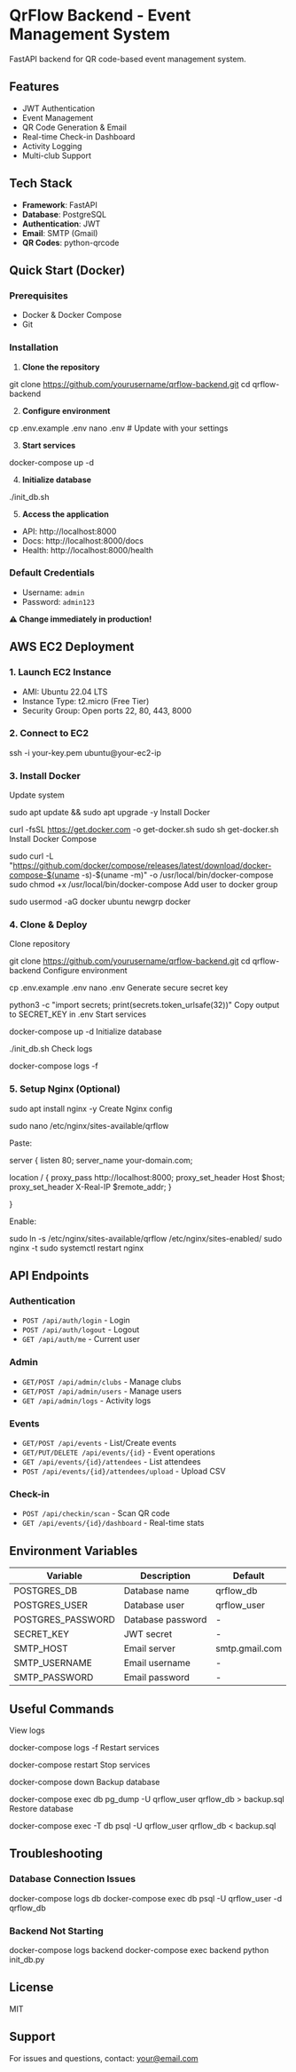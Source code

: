 # QrFlow Backend - Event Management System

FastAPI backend for QR code-based event management system.

## Features

- JWT Authentication
- Event Management
- QR Code Generation & Email
- Real-time Check-in Dashboard
- Activity Logging
- Multi-club Support

## Tech Stack

- **Framework**: FastAPI
- **Database**: PostgreSQL
- **Authentication**: JWT
- **Email**: SMTP (Gmail)
- **QR Codes**: python-qrcode

## Quick Start (Docker)

### Prerequisites

- Docker & Docker Compose
- Git

### Installation

1. **Clone the repository**

git clone https://github.com/yourusername/qrflow-backend.git
cd qrflow-backend



2. **Configure environment**

cp .env.example .env
nano .env # Update with your settings



3. **Start services**

docker-compose up -d



4. **Initialize database**

./init_db.sh



5. **Access the application**
- API: http://localhost:8000
- Docs: http://localhost:8000/docs
- Health: http://localhost:8000/health

### Default Credentials

- Username: `admin`
- Password: `admin123`

**⚠️ Change immediately in production!**

## AWS EC2 Deployment

### 1. Launch EC2 Instance

- AMI: Ubuntu 22.04 LTS
- Instance Type: t2.micro (Free Tier)
- Security Group: Open ports 22, 80, 443, 8000

### 2. Connect to EC2

ssh -i your-key.pem ubuntu@your-ec2-ip



### 3. Install Docker

Update system

sudo apt update && sudo apt upgrade -y
Install Docker

curl -fsSL https://get.docker.com -o get-docker.sh
sudo sh get-docker.sh
Install Docker Compose

sudo curl -L "https://github.com/docker/compose/releases/latest/download/docker-compose-$(uname -s)-$(uname -m)" -o /usr/local/bin/docker-compose
sudo chmod +x /usr/local/bin/docker-compose
Add user to docker group

sudo usermod -aG docker ubuntu
newgrp docker



### 4. Clone & Deploy

Clone repository

git clone https://github.com/yourusername/qrflow-backend.git
cd qrflow-backend
Configure environment

cp .env.example .env
nano .env
Generate secure secret key

python3 -c "import secrets; print(secrets.token_urlsafe(32))"
Copy output to SECRET_KEY in .env
Start services

docker-compose up -d
Initialize database

./init_db.sh
Check logs

docker-compose logs -f



### 5. Setup Nginx (Optional)

sudo apt install nginx -y
Create Nginx config

sudo nano /etc/nginx/sites-available/qrflow



Paste:

server {
listen 80;
server_name your-domain.com;


location / {
    proxy_pass http://localhost:8000;
    proxy_set_header Host $host;
    proxy_set_header X-Real-IP $remote_addr;
}

}



Enable:

sudo ln -s /etc/nginx/sites-available/qrflow /etc/nginx/sites-enabled/
sudo nginx -t
sudo systemctl restart nginx



## API Endpoints

### Authentication
- `POST /api/auth/login` - Login
- `POST /api/auth/logout` - Logout
- `GET /api/auth/me` - Current user

### Admin
- `GET/POST /api/admin/clubs` - Manage clubs
- `GET/POST /api/admin/users` - Manage users
- `GET /api/admin/logs` - Activity logs

### Events
- `GET/POST /api/events` - List/Create events
- `GET/PUT/DELETE /api/events/{id}` - Event operations
- `GET /api/events/{id}/attendees` - List attendees
- `POST /api/events/{id}/attendees/upload` - Upload CSV

### Check-in
- `POST /api/checkin/scan` - Scan QR code
- `GET /api/events/{id}/dashboard` - Real-time stats

## Environment Variables

| Variable | Description | Default |
|----------|-------------|---------|
| POSTGRES_DB | Database name | qrflow_db |
| POSTGRES_USER | Database user | qrflow_user |
| POSTGRES_PASSWORD | Database password | - |
| SECRET_KEY | JWT secret | - |
| SMTP_HOST | Email server | smtp.gmail.com |
| SMTP_USERNAME | Email username | - |
| SMTP_PASSWORD | Email password | - |

## Useful Commands

View logs

docker-compose logs -f
Restart services

docker-compose restart
Stop services

docker-compose down
Backup database

docker-compose exec db pg_dump -U qrflow_user qrflow_db > backup.sql
Restore database

docker-compose exec -T db psql -U qrflow_user qrflow_db < backup.sql



## Troubleshooting

### Database Connection Issues

docker-compose logs db
docker-compose exec db psql -U qrflow_user -d qrflow_db



### Backend Not Starting

docker-compose logs backend
docker-compose exec backend python init_db.py



## License

MIT

## Support

For issues and questions, contact: your@email.com

